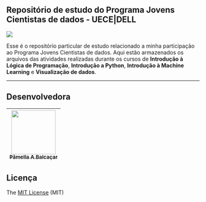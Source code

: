 ## Repositório de estudo do Programa Jovens Cientistas de dados - UECE|DELL

<img src="https://lh3.googleusercontent.com/proxy/nt7wrFFzTnUxW9FJ0oo617tTyBLO1Jg3pqCKb0lK7jJECyPnvsjoHHJOzbWF-LnzGNEKeRNRqG8QWw3eQLmDx5xQaPNxHLtnwEx_FzmPZSrca6W7ZCBEfhCiG1vkrzsRTg">

Esse é o repositório particular de estudo relacionado a minha participação ao Programa Jovens Cientistas de dados. Aqui estão armazenados os arquivos das atividades realizadas durante os cursos de **Introdução à Lógica de Programação**, **Introdução a Python**, **Introdução à Machine Learning** e **Visualização de dados**.

***

## Desenvolvedora
| [<img src="https://avatars3.githubusercontent.com/u/34974649?s=460&u=cbaf67211a4451e245cd48c41971b9eb1f874a53&v=4" width=115><br><sub>Pâmella A.Balcaçar</sub>](https://github.com/pamellabiotec) |
|---|

## Licença

The [MIT License](https://api.github.com/licenses/mit) (MIT)